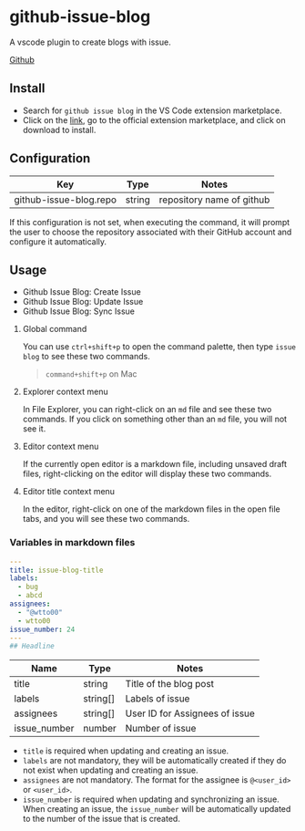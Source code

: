 # github-issue-blog

A vscode plugin to create blogs with issue.

[Github](https://github.com/wtto00/github-issue-blog)

## Install

- Search for `github issue blog` in the VS Code extension marketplace.
- Click on the [link](https://marketplace.visualstudio.com/items?itemName=wtto00.github-issue-blog), go to the official extension marketplace, and click on download to install.

## Configuration

| Key                    | Type   | Notes                     |
| ---------------------- | ------ | ------------------------- |
| github-issue-blog.repo | string | repository name of github |

If this configuration is not set, when executing the command, it will prompt the user to choose the repository associated with their GitHub account and configure it automatically.

## Usage

- Github Issue Blog: Create Issue
- Github Issue Blog: Update Issue
- Github Issue Blog: Sync Issue

1. Global command

   You can use `ctrl+shift+p` to open the command palette, then type `issue blog` to see these two commands.

   > `command+shift+p` on Mac

1. Explorer context menu

   In File Explorer, you can right-click on an `md` file and see these two commands.
   If you click on something other than an `md` file, you will not see it.

1. Editor context menu

   If the currently open editor is a markdown file, including unsaved draft files, right-clicking on the editor will display these two commands.

1. Editor title context menu

   In the editor, right-click on one of the markdown files in the open file tabs, and you will see these two commands.

### Variables in markdown files

```yml
---
title: issue-blog-title
labels:
  - bug
  - abcd
assignees:
  - "@wtto00"
  - wtto00
issue_number: 24
---
## Headline
```

| Name         | Type     | Notes                          |
| ------------ | -------- | ------------------------------ |
| title        | string   | Title of the blog post         |
| labels       | string[] | Labels of issue                |
| assignees    | string[] | User ID for Assignees of issue |
| issue_number | number   | Number of issue                |

- `title` is required when updating and creating an issue.
- `labels` are not mandatory, they will be automatically created if they do not exist when updating and creating an issue.
- `assignees` are not mandatory. The format for the assignee is `@<user_id>` or `<user_id>`.
- `issue_number` is required when updating and synchronizing an issue. When creating an issue, the `issue_number` will be automatically updated to the number of the issue that is created.
